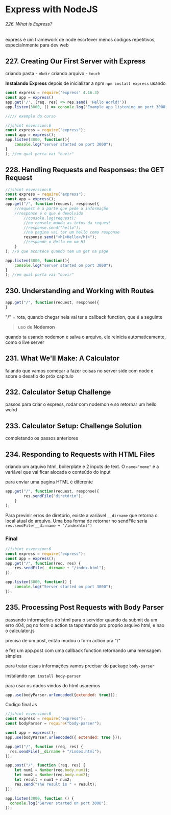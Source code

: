 # **Express with NodeJS**

###### 226. What is Express?
express é um framework de node
escrfever menos codigos repetitivos, especialnmente para dev web

## 227. Creating Our First Server with Express

criando pasta - `mkdir`
criando arquivo - `touch`

**Instalando Express**
depois de inicializar a npm
`npm install express`
usando

```javascript
const express = require('express' 4.16.3)
const app = express()
app.get('/', (req, res) => res.send( 'Hello World!'))
app.listen(3000, () => console.log('Example app listening on port 3000!'))

///// exemplo do curso

//jshint esversion:6
const express = require("express");
const app = express();
app.listen(3000, function(){
	console.log("server started on port 3000");
}
); //em qual porta vai "ouvir"
```

## 228. Handling Requests and Responses: the GET Request

```javascript
//jshint esversion:6
const express = require("express");
const app = express();
app.get("/", function(request, response){
    //request é a parte que pede a informação
    //response é o que é devolvido
    	//console.log(request);
    	//no console manda as infos da request
    	//response.send("hello");
    	//na pagina vai ter um hello como response
		response.send("<h1>Hello</h1>");
		//responde o Hello em um H1
	}
); //o que acontece quando tem um get na page

app.listen(3000, function(){
	console.log("server started on port 3000");
}
); //em qual porta vai "ouvir"
```

## 230. Understanding and Working with Routes

```javascript
app.get("/", function(request, response){
}
```

"/" =  rota, quando chegar nela vai ter a callback function, que é a seguinte 

>  uso de **Nodemon**

quando ta usando nodemon e salva o arquivo, ele reinicia automaticamente, como o live server

## 231. What We'll Make: A Calculator

falando que vamos começar a fazer coisas no server side com node e sobre o desafio do próx capitulo

## 232. Calculator Setup Challenge

passos para criar o express, rodar com nodemon e so retornar um hello wolrd

## 233. Calculator Setup: Challenge Solution

completando os passos anteriores

## 234. Responding to Requests with HTML Files

criando um arquivo html, boilerplate e 2 inputs de text. O `name="nome"` é a variável que vai ficar alocada o conteúdo do input

para enviar uma pagina HTML é diferente

```javascript
app.get("/", function(request, response){
    	res.sendFile("diretório");
	}
);
```

Para previnir erros de diretório,  existe a variável `__dirname` que retorna o local atual do arquivo. Uma boa forma de retornar no sendFile seria 
`res.sendFile(__dirname + "/indexhtml")`

### Final

```javascript
//jshint esversion:6
const express = require("express");
const app = express();
app.get("/", function(req, res) {
    res.sendFile(__dirname + "/index.html");
});

app.listen(3000, function() {
    console.log("Server started on port 3000");
});
```

## 235. Processing Post Requests with Body Parser

passando informações do html para o servidor
quando da submit da um erro 404, pq no form o action ta tapontando pro proprio arquivo html, e nao o calculator.js

precisa de um post, então mudou o form action pra "/"

e fez um app.post com uma callback function retornando uma mensagem simples

para tratar essas informações vamos precisar do package `body-parser`

instalando `npm install body-parser`

para usar os dados vindos do html usaremos
```javascript
app.use(bodyParser.urlencoded({extended: true}));
```

Codigo final Js

```javascript
//jshint esversion:6
const express = require("express");
const bodyParser = require("body-parser");

const app = express();
app.use(bodyParser.urlencoded({ extended: true }));

app.get("/", function (req, res) {
  res.sendFile(__dirname + "/index.html");
});

app.post("/", function (req, res) {
    let num1 = Number(req.body.num1);
    let num2 = Number(req.body.num2);
    let result = num1 + num2;
    res.send("The result is " + result);
});

app.listen(3000, function () {
  console.log("Server started on port 3000");
});

```

